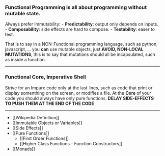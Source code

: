 ### Functional Programming is all about programming without mutable state.
Always prefer Immutability:
	- **Predictability**: output only depends on inputs.
	- **Composability**: side effects are hard to compose.
	- **Testability**: easer to test.
	
That is to say in a NON-Functional programming language, such as python, javascript, ... you **can** use mutable objects, just **AVOID, NON-LOCAL MUTATIONS**, this is to say that mutations should all be incapsulated, such as inside a function.	

----

### Functional Core, Imperative Shell
Strive for an Impure code only at the last lines, such as code that print or display somenthing on the screen, or modifies a file.
At the **Core** of your code you should always have only pure functions.
**DELAY SIDE-EFFECTS TO PUSH THEM AT THE END OF THE CODE**

----

- [[Wikipedia Definition]]
										<br>
- [[Immutable Objects or Variables]]
										<br>
- [[Side Effects]]
										<br>
- [[Pure Functions]]
	- [[First Order Functions]]
	- [[Higher Class Functions - Function Constructors]]
- [[Monads]]